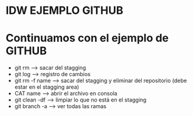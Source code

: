 
# IDW EJEMPLO GITHUB
# Continuamos con el ejemplo de GITHUB

- git rm --> sacar del stagging
- git log --> registro de cambios
- git rm -f name --> sacar del stagging y eliminar del repositorio (debe estar
  en el stagging area)
- CAT name --> abrir el archivo en consola
- git clean -df --> limpiar lo que no está en el stagging
- git branch -a --> ver todas las ramas
